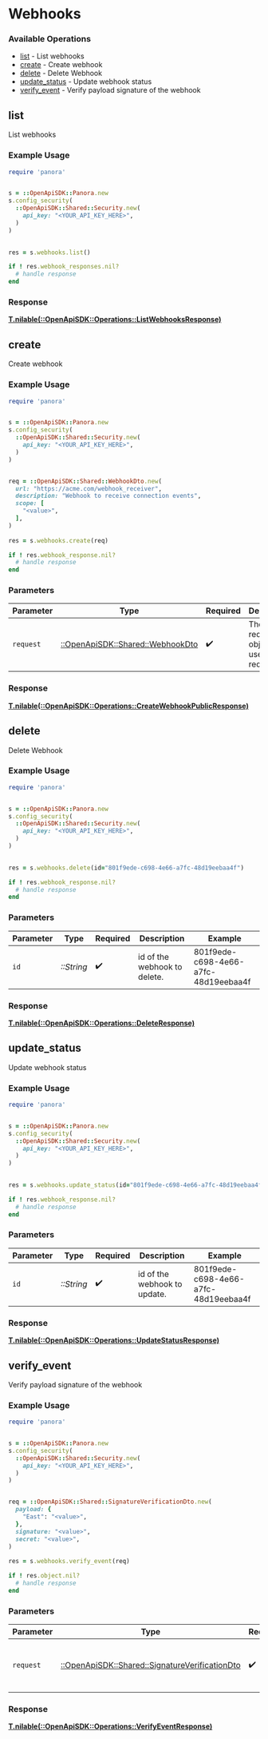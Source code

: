 # Webhooks


### Available Operations

* [list](#list) - List webhooks
* [create](#create) - Create webhook
* [delete](#delete) - Delete Webhook
* [update_status](#update_status) - Update webhook status
* [verify_event](#verify_event) - Verify payload signature of the webhook

## list

List webhooks

### Example Usage

```ruby
require 'panora'


s = ::OpenApiSDK::Panora.new
s.config_security(
  ::OpenApiSDK::Shared::Security.new(
    api_key: "<YOUR_API_KEY_HERE>",
  )
)

    
res = s.webhooks.list()

if ! res.webhook_responses.nil?
  # handle response
end

```


### Response

**[T.nilable(::OpenApiSDK::Operations::ListWebhooksResponse)](../../models/operations/listwebhooksresponse.md)**


## create

Create webhook

### Example Usage

```ruby
require 'panora'


s = ::OpenApiSDK::Panora.new
s.config_security(
  ::OpenApiSDK::Shared::Security.new(
    api_key: "<YOUR_API_KEY_HERE>",
  )
)


req = ::OpenApiSDK::Shared::WebhookDto.new(
  url: "https://acme.com/webhook_receiver",
  description: "Webhook to receive connection events",
  scope: [
    "<value>",
  ],
)
    
res = s.webhooks.create(req)

if ! res.webhook_response.nil?
  # handle response
end

```

### Parameters

| Parameter                                                             | Type                                                                  | Required                                                              | Description                                                           |
| --------------------------------------------------------------------- | --------------------------------------------------------------------- | --------------------------------------------------------------------- | --------------------------------------------------------------------- |
| `request`                                                             | [::OpenApiSDK::Shared::WebhookDto](../../models/shared/webhookdto.md) | :heavy_check_mark:                                                    | The request object to use for the request.                            |


### Response

**[T.nilable(::OpenApiSDK::Operations::CreateWebhookPublicResponse)](../../models/operations/createwebhookpublicresponse.md)**


## delete

Delete Webhook

### Example Usage

```ruby
require 'panora'


s = ::OpenApiSDK::Panora.new
s.config_security(
  ::OpenApiSDK::Shared::Security.new(
    api_key: "<YOUR_API_KEY_HERE>",
  )
)

    
res = s.webhooks.delete(id="801f9ede-c698-4e66-a7fc-48d19eebaa4f")

if ! res.webhook_response.nil?
  # handle response
end

```

### Parameters

| Parameter                            | Type                                 | Required                             | Description                          | Example                              |
| ------------------------------------ | ------------------------------------ | ------------------------------------ | ------------------------------------ | ------------------------------------ |
| `id`                                 | *::String*                           | :heavy_check_mark:                   | id of the webhook to delete.         | 801f9ede-c698-4e66-a7fc-48d19eebaa4f |


### Response

**[T.nilable(::OpenApiSDK::Operations::DeleteResponse)](../../models/operations/deleteresponse.md)**


## update_status

Update webhook status

### Example Usage

```ruby
require 'panora'


s = ::OpenApiSDK::Panora.new
s.config_security(
  ::OpenApiSDK::Shared::Security.new(
    api_key: "<YOUR_API_KEY_HERE>",
  )
)

    
res = s.webhooks.update_status(id="801f9ede-c698-4e66-a7fc-48d19eebaa4f")

if ! res.webhook_response.nil?
  # handle response
end

```

### Parameters

| Parameter                            | Type                                 | Required                             | Description                          | Example                              |
| ------------------------------------ | ------------------------------------ | ------------------------------------ | ------------------------------------ | ------------------------------------ |
| `id`                                 | *::String*                           | :heavy_check_mark:                   | id of the webhook to update.         | 801f9ede-c698-4e66-a7fc-48d19eebaa4f |


### Response

**[T.nilable(::OpenApiSDK::Operations::UpdateStatusResponse)](../../models/operations/updatestatusresponse.md)**


## verify_event

Verify payload signature of the webhook

### Example Usage

```ruby
require 'panora'


s = ::OpenApiSDK::Panora.new
s.config_security(
  ::OpenApiSDK::Shared::Security.new(
    api_key: "<YOUR_API_KEY_HERE>",
  )
)


req = ::OpenApiSDK::Shared::SignatureVerificationDto.new(
  payload: {
    "East": "<value>",
  },
  signature: "<value>",
  secret: "<value>",
)
    
res = s.webhooks.verify_event(req)

if ! res.object.nil?
  # handle response
end

```

### Parameters

| Parameter                                                                                         | Type                                                                                              | Required                                                                                          | Description                                                                                       |
| ------------------------------------------------------------------------------------------------- | ------------------------------------------------------------------------------------------------- | ------------------------------------------------------------------------------------------------- | ------------------------------------------------------------------------------------------------- |
| `request`                                                                                         | [::OpenApiSDK::Shared::SignatureVerificationDto](../../models/shared/signatureverificationdto.md) | :heavy_check_mark:                                                                                | The request object to use for the request.                                                        |


### Response

**[T.nilable(::OpenApiSDK::Operations::VerifyEventResponse)](../../models/operations/verifyeventresponse.md)**

